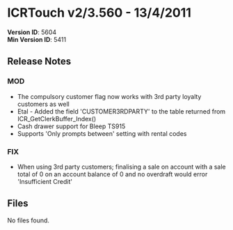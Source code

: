 # ICRTouch v2/3.560 - 13/4/2011

__Version ID__: 5604
<br>__Min Version ID__: 5411

## Release Notes
### MOD
- The compulsory customer flag now works with 3rd party loyalty customers as well
- Etal - Added the field 'CUSTOMER3RDPARTY' to the table returned from ICR_GetClerkBuffer_Index()
- Cash drawer support for Bleep TS915
- Supports 'Only prompts between' setting with rental codes

### FIX
- When using 3rd party customers; finalising a sale on account with a sale total of 0 on an account balance of 0 and no overdraft would error 'Insufficient Credit'

## Files
No files found.

